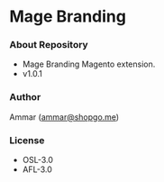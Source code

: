 # Mage Branding #

### About Repository ###

* Mage Branding Magento extension.
* v1.0.1

### Author ###

Ammar (<ammar@shopgo.me>)

### License ###

* OSL-3.0
* AFL-3.0

